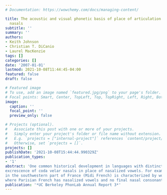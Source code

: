 ```yaml
---
# Documentation: https://wowchemy.com/docs/managing-content/

title: The acoustic and visual phonetic basis of place of articulation in excrescent
  nasals
subtitle: ''
summary: ''
authors:
- Keith Johnson
- Christian T. DiCanio
- Laurel MacKenzie
tags: []
categories: []
date: '2007-01-01'
lastmod: 2021-10-08T11:44:45-04:00
featured: false
draft: false

# Featured image
# To use, add an image named `featured.jpg/png` to your page's folder.
# Focal points: Smart, Center, TopLeft, Top, TopRight, Left, Right, BottomLeft, Bottom, BottomRight.
image:
  caption: ''
  focal_point: ''
  preview_only: false

# Projects (optional).
#   Associate this post with one or more of your projects.
#   Simply enter your project's folder or file name without extension.
#   E.g. `projects = ["internal-project"]` references `content/project/deep-learning/index.md`.
#   Otherwise, set `projects = []`.
projects: []
publishDate: '2021-10-08T15:44:44.990329Z'
publication_types:
- '1'
abstract: 'One common historical development in languages with distinctively nasalized vowels is the
excrescence of coda velar nasals in place of nasalized vowels. For example, the dialect of French spoken
in the southwestern part of France (Midi French) is characterized by words ending in the velar nasal [ŋ]
where Parisian French has nasalized vowels and no final nasal consonant ([savɔ̃]~[savɔŋ] "soap").'
publication: '*UC Berkeley PhonLab Annual Report 3*'
---
```

